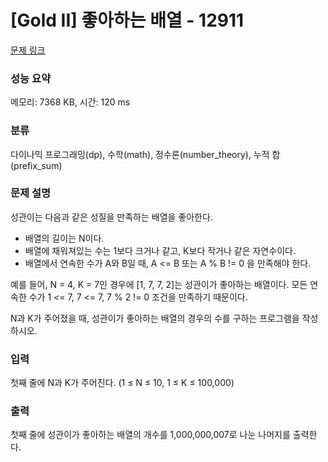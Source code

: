 # [Gold II] 좋아하는 배열 - 12911 

[문제 링크](https://www.acmicpc.net/problem/12911) 

### 성능 요약

메모리: 7368 KB, 시간: 120 ms

### 분류

다이나믹 프로그래밍(dp), 수학(math), 정수론(number_theory), 누적 합(prefix_sum)

### 문제 설명

<p>성관이는 다음과 같은 성질을 만족하는 배열을 좋아한다.</p>

<ul>
	<li>배열의 길이는 N이다.</li>
	<li>배열에 채워져있는 수는 1보다 크거나 같고, K보다 작거나 같은 자연수이다.</li>
	<li>배열에서 연속한 수가 A와 B일 때, A <= B 또는 A % B != 0 을 만족해야 한다.</li>
</ul>

<p>예를 들어, N = 4, K = 7인 경우에 [1, 7, 7, 2]는 성관이가 좋아하는 배열이다. 모든 연속한 수가 1 <= 7, 7 <= 7, 7 % 2 != 0 조건을 만족하기 때문이다.</p>

<p>N과 K가 주어졌을 때, 성관이가 좋아하는 배열의 경우의 수를 구하는 프로그램을 작성하시오.</p>

### 입력 

 <p>첫째 줄에 N과 K가 주어진다. (1 ≤ N ≤ 10, 1 ≤ K ≤ 100,000)</p>

### 출력 

 <p>첫째 줄에 성관이가 좋아하는 배열의 개수를 1,000,000,007로 나눈 나머지를 출력한다.</p>

